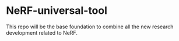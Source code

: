 # NeRF-universal-tool
This repo will be the base foundation to combine all the new research development related to NeRF.
